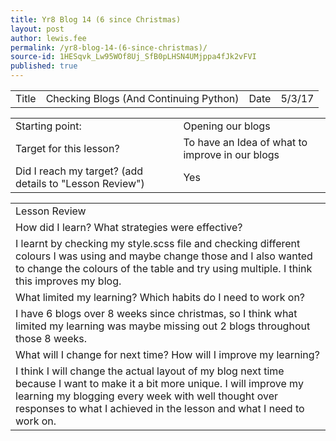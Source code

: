 ```yaml
---
title: Yr8 Blog 14 (6 since Christmas)
layout: post
author: lewis.fee
permalink: /yr8-blog-14-(6-since-christmas)/
source-id: 1HESqvk_Lw95WOf8Uj_SfB0pLHSN4UMjppa4fJk2vFVI
published: true
---
```

<table>
  <tr>
    <td>Title</td>
    <td>Checking Blogs (And Continuing Python)</td>
    <td>Date</td>
    <td>5/3/17</td>
  </tr>
</table>


<table>
  <tr>
    <td>Starting point:</td>
    <td>Opening our blogs</td>
  </tr>
  <tr>
    <td>Target for this lesson?</td>
    <td>To have an Idea of what to improve in our blogs</td>
  </tr>
  <tr>
    <td>Did I reach my target? 
(add details to "Lesson Review")</td>
    <td> Yes</td>
  </tr>
</table>


<table>
  <tr>
    <td>Lesson Review</td>
  </tr>
  <tr>
    <td>How did I learn? What strategies were effective? </td>
  </tr>
  <tr>
    <td>I learnt by checking my style.scss file and checking different colours I was using and maybe change those and I also wanted to change the colours of the table and try using multiple. I think this improves my blog. </td>
  </tr>
  <tr>
    <td>What limited my learning? Which habits do I need to work on?</td>
  </tr>
  <tr>
    <td>I have 6 blogs over 8 weeks since christmas, so I think what limited my learning was maybe missing out 2 blogs throughout those 8 weeks.</td>
  </tr>
  <tr>
    <td>What will I change for next time? How will I improve my learning?</td>
  </tr>
  <tr>
    <td>I think I will change the actual layout of my blog next time because I want to make it a bit more unique. I will improve my learning my blogging every week with well thought over responses to what I achieved in the lesson and what I need to work on.</td>
  </tr>
</table>



